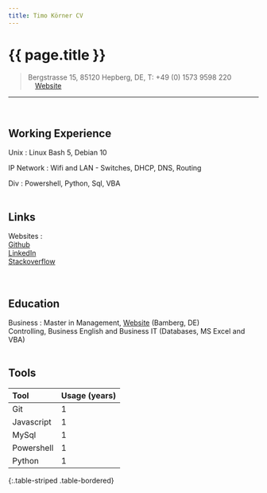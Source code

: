 ```yaml
---
title: Timo Körner CV
---
```


# {{ page.title }}

> Bergstrasse 15, 85120 Hepberg, DE, T: +49 (0) 1573 9598 220 <span style="display:inline-block; width: 50px;"></span> &emsp;[Website](http://tik1.net)

-----------
<br>

Working Experience
--------------------
Unix
:   Linux
    Bash 5, Debian 10

IP Network
: Wifi and LAN - Switches, DHCP, DNS, Routing

Div
: Powershell, Python, Sql, VBA
    <br>
    <br>

Links
--------------------
Websites
:   
    [Github](https://github.com/tik9)  <br>
    [LinkedIn](https://www.linkedin.com/in/timo1818)  <br>
    [Stackoverflow](https://stackexchange.com/users/1886776/timo?tab=activity) <i class="fab fa-stack-overflow"></i><br>
<br>
<br>

Education
----------

Business
:   Master in Management, [Website](https://www.uni-bamberg.de) (Bamberg, DE)<br>
    Controlling, Business English and Business IT (Databases, MS Excel and VBA)
<br>
<br>

Tools
------------

| Tool       | Usage (years) |
| :--------- | :------------ |
| Git        | 1             |
| Javascript | 1             |
| MySql      | 1             |
| Powershell | 1             |
| Python     | 1             |
{:.table-striped .table-bordered}

<link rel="stylesheet" href='css/cv_main.css'>
